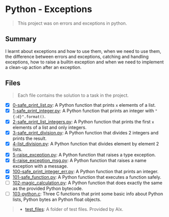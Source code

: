 # Python - Exceptions

> This project was on errors and exceptions in python. 

## Summary

I learnt about exceptions and how to use them, when we need to use them, the difference between errors and exceptions, catching and handling exceptions, how to raise a builtin exception and when we need to implement a clean-up action after an exception.

## Files

> Each file contains the solution to a task in the project.

- [x] [0-safe_print_list.py](https://github.com/Ebube-Ochemba/alx-higher_level_programming/blob/master/0x05-python-exceptions/0-safe_print_list.py): A Python function that prints `x` elements of a list.
- [x] [1-safe_print_integer.py](https://github.com/Ebube-Ochemba/alx-higher_level_programming/blob/master/0x05-python-exceptions/1-safe_print_integer.py): A Python function that prints an integer with `"{:d}".format()`.
- [x] [2-safe_print_list_integers.py](https://github.com/Ebube-Ochemba/alx-higher_level_programming/blob/master/0x05-python-exceptions/2-safe_print_list_integers.py): A Python function that prints the first `x` elements of a list and only integers.
- [x] [3-safe_print_division.py](https://github.com/Ebube-Ochemba/alx-higher_level_programming/blob/master/0x05-python-exceptions/3-safe_print_division.py): A Python function that divides 2 integers and prints the result.
- [x] [4-list_division.py](https://github.com/Ebube-Ochemba/alx-higher_level_programming/blob/master/0x05-python-exceptions/4-list_division.py): A Python function that divides element by element 2 lists.
- [x] [5-raise_exception.py](https://github.com/Ebube-Ochemba/alx-higher_level_programming/blob/master/0x05-python-exceptions/5-raise_exception.py): A Python function that raises a type exception.
- [x] [6-raise_exception_msg.py](https://github.com/Ebube-Ochemba/alx-higher_level_programming/blob/master/0x05-python-exceptions/6-raise_exception_msg.py): A Python function that raises a name exception with a message.
- [x] [100-safe_print_integer_err.py](https://github.com/Ebube-Ochemba/alx-higher_level_programming/blob/master/0x05-python-exceptions/100-safe_print_integer_err.py): A Python function that prints an integer.
- [x] [101-safe_function.py](https://github.com/Ebube-Ochemba/alx-higher_level_programming/blob/master/0x05-python-exceptions/101-safe_function.py): A Python function that executes a function safely.
- [ ] [102-magic_calculation.py](https://github.com/Ebube-Ochemba/alx-higher_level_programming/blob/master/0x05-python-exceptions/102-magic_calculation.py): A Python function that does exactly the same as the provided Python bytecode.
- [ ] [103-python.c](https://github.com/Ebube-Ochemba/alx-higher_level_programming/blob/master/0x05-python-exceptions/103-tests.py): Three C functions that print some basic info about Python lists, Python bytes an Python float objects.

> - [test_files](https://github.com/Ebube-Ochemba/alx-higher_level_programming/tree/master/0x05-python-exceptions/test_files): A folder of test files. Provided by Alx.
